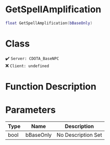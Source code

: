 # GetSpellAmplification
```lua
float GetSpellAmplification(bBaseOnly)
```
# Class
✔️ `Server: CDOTA_BaseNPC`  
❌ `Client: undefined`  

# Function Description

# Parameters
Type|Name|Description
--|--|--
bool|bBaseOnly|No Description Set
